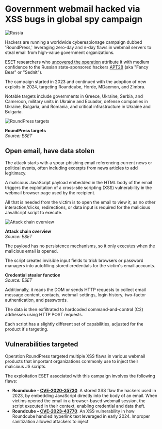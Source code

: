 # Government webmail hacked via XSS bugs in global spy campaign

![Russia](https://www.bleepstatic.com/content/hl-images/2024/03/22/russian.jpg)

Hackers are running a worldwide cyberespionage campaign dubbed 'RoundPress,' leveraging zero-day and n-day flaws in webmail servers to steal email from high-value government organizations.

ESET researchers who [uncovered the operation](https://www.welivesecurity.com/en/eset-research/operation-roundpress/) attribute it with medium confidence to the Russian state-sponsored hackers [APT28](https://www.bleepingcomputer.com/news/security/france-ties-russian-apt28-hackers-to-12-cyberattacks-on-french-orgs/) (aka "Fancy Bear" or "Sednit").

The campaign started in 2023 and continued with the adoption of new exploits in 2024, targeting Roundcube, Horde, MDaemon, and Zimbra.

Notable targets include governments in Greece, Ukraine, Serbia, and Cameroon, military units in Ukraine and Ecuador, defense companies in Ukraine, Bulgaria, and Romania, and critical infrastructure in Ukraine and Bulgaria.

![RoundPress targets](https://www.bleepstatic.com/images/news/u/1220909/2025/May/targets.jpg)

**RoundPress targets**  
_Source: ESET_

## Open email, have data stolen

The attack starts with a spear-phishing email referencing current news or political events, often including excerpts from news articles to add legitimacy.

A malicious JavaScript payload embedded in the HTML body of the email triggers the exploitation of a cross-site scripting (XSS) vulnerability in the webmail browser page used by the recipient.

All that is needed from the victim is to open the email to view it, as no other interaction/clicks, redirections, or data input is required for the malicious JavaScript script to execute.

![Attack chain overview](https://www.bleepstatic.com/images/news/u/1220909/2025/May/attackchain.jpg)

**Attack chain overview**  
_Source: ESET_

The payload has no persistence mechanisms, so it only executes when the malicious email is opened.

The script creates invisible input fields to trick browsers or password managers into autofilling stored credentials for the victim's email accounts.

**Credential stealer function**  
_Source: ESET_

Additionally, it reads the DOM or sends HTTP requests to collect email message content, contacts, webmail settings, login history, two-factor authentication, and passwords.

The data is then exfiltrated to hardcoded command-and-control (C2) addresses using HTTP POST requests.

Each script has a slightly different set of capabilities, adjusted for the product it's targeting.

## Vulnerabilities targeted

Operation RoundPress targeted multiple XSS flaws in various webmail products that important organizations commonly use to inject their malicious JS scripts.

The exploitation ESET associated with this campaign involves the following flaws:

* **Roundcube – [CVE-2020-35730](https://www.bleepingcomputer.com/news/security/cisa-roundcube-email-server-bug-now-exploited-in-attacks/)**: A stored XSS flaw the hackers used in 2023, by embedding JavaScript directly into the body of an email. When victims opened the email in a browser-based webmail session, the script executed in their context, enabling credential and data theft.
* **Roundcube – [CVE-2023-43770](https://www.bleepingcomputer.com/news/security/cisa-roundcube-email-server-bug-now-exploited-in-attacks/)**: An XSS vulnerability in how Roundcube handled hyperlink text leveraged in early 2024\. Improper sanitization allowed attackers to inject <script> tags into the email content, which would be executed when viewed.
* **MDaemon – CVE-2024-11182**: A zero-day XSS flaw in the MDaemon Email Server's HTML parser, exploited by the hackers in late 2024\. By crafting a malformed title attribute with a noembed tag, attackers could render a hidden <img onerror> payload, executing JavaScript. This enabled credential theft, 2FA bypass, and persistent access via App Passwords.
* **Horde – Unknown XSS**: APT28 attempted to exploit an old XSS vulnerability in Horde by placing a script in an <img onerror> handler. However, the attempt failed, likely due to built-in filtering in modern Horde versions. The exact flaw is unconfirmed but appears to have been patched in the meantime.
* **Zimbra – CVE-2024-27443**: An XSS vulnerability in Zimbra's calendar invite handling, which hasn't been tagged as actively exploited before. Unsanitized input from the X-Zimbra-Calendar-Intended-For header allowed JavaScript injection into the calendar UI. APT28 embedded a hidden script that decoded and executed base64 JavaScript when the invite was viewed.

Although ESET does not report any RoundPress activity for 2025, the hackers' methods could be easily applied to this year too, as there's a [constant supply](https://nvd.nist.gov/vuln/detail/CVE-2025-3929) of new XSS flaws in popular webmail products.